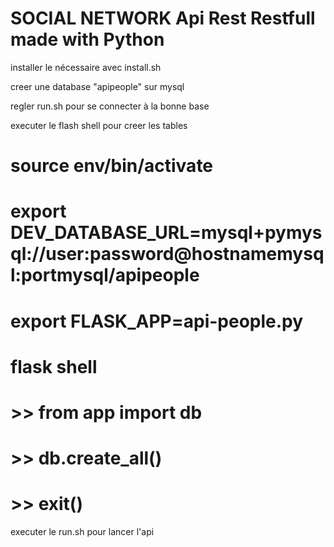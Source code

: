 # SOCIAL NETWORK Api Rest Restfull made with Python

installer le nécessaire avec install.sh

creer une database "apipeople" sur mysql

regler run.sh pour se connecter à la bonne base

executer le flash shell pour creer les tables
# source env/bin/activate
# export DEV_DATABASE_URL=mysql+pymysql://user:password@hostnamemysql:portmysql/apipeople
# export FLASK_APP=api-people.py
# flask shell

# >> from app import db
# >> db.create_all()
# >> exit()


executer le run.sh pour lancer l'api